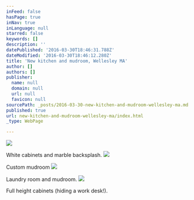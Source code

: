 ```yaml
---
inFeed: false
hasPage: true
inNav: true
inLanguage: null
starred: false
keywords: []
description: ''
datePublished: '2016-03-30T18:46:31.788Z'
dateModified: '2016-03-30T18:46:12.280Z'
title: 'New kitchen and mudroom, Wellesley MA'
author: []
authors: []
publisher:
  name: null
  domain: null
  url: null
  favicon: null
sourcePath: _posts/2016-03-30-new-kitchen-and-mudroom-wellesley-ma.md
published: true
url: new-kitchen-and-mudroom-wellesley-ma/index.html
_type: WebPage

---
```

![](https://the-grid-user-content.s3-us-west-2.amazonaws.com/01c369a8-1ea4-4c83-b8ff-d9e6ec228f5e.jpg)

White cabinets and marble backsplash.
![](https://the-grid-user-content.s3-us-west-2.amazonaws.com/2bf10719-baee-4c2b-b75a-70a6a2eb9345.jpg)

Custom mudroom
![](https://the-grid-user-content.s3-us-west-2.amazonaws.com/2a82baab-d1d9-49cc-ad73-518640f39b4e.jpg)

Laundry room and mudroom.
![](https://the-grid-user-content.s3-us-west-2.amazonaws.com/458dcc2b-a130-4f55-a377-41cbf22037c5.jpg)

Full height cabinets (hiding a work desk!).